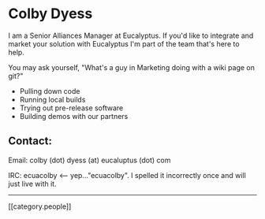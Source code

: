 # Colby Dyess
I am a Senior Alliances Manager at Eucalyptus. If you'd like to integrate and market your solution with Eucalyptus I'm part of the team that's here to help.  

You may ask yourself, "What's a guy in Marketing doing with a wiki page on git?" 

* Pulling down code
* Running local builds
* Trying out pre-release software
* Building demos with our partners

## Contact:

Email: colby (dot) dyess (at) eucaluptus (dot) com

IRC: ecuacolby  <-- yep..."ecuacolby". I spelled it incorrectly once and will just live with it.

*****

[[category.people]]
